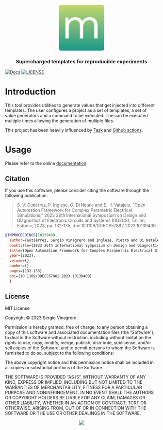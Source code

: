 <div align='center'>
<img src="./docs/img/logo.svg" width="150px">
<h3>Supercharged templates for reproducible experiments</h3>
</div>

[![Docs](https://img.shields.io/badge/docs-available-brightgreen.svg)](https://servinagrero.github.io/monaco)
[![LICENSE](https://img.shields.io/github/license/servinagrero/monaco)](./LICENSE)

# Introduction

This tool provides utilities to generate values that get injected into different templates. The user configures a project as a set of templates, a set of value generators and a command to be executed. The can be executed multiple times allowing the generation of mulitple files.

This project has been heavily influenced by [Task](https://taskfile.dev/) and [Github actions](https://docs.github.com/en/actions/using-workflows/workflow-syntax-for-github-actions).

# Usage

Please refer to the online [documentation](https://servinagrero.github.io/monaco).

## Citation

If you use this software, please consider citing the software through the following publication.

> S. V. Gutiérrez, P. Inglese, G. Di Natale and E. -I. Vatajelu, "Open Automation Framework for Complex Parametric Electrical Simulations," 2023 26th International Symposium on Design and Diagnostics of Electronic Circuits and Systems (DDECS), Tallinn, Estonia, 2023, pp. 132-135, doi: 10.1109/DDECS57882.2023.10139409.

```bibtex title="Bibtex Source"
@INPROCEEDINGS{10139409,
  author={Gutiérrez, Sergio Vinagrero and Inglese, Pietro and Di Natale, Giorgio and Vatajelu, Elena-Ioana},
  booktitle={2023 26th International Symposium on Design and Diagnostics of Electronic Circuits and Systems (DDECS)}, 
  title={Open Automation Framework for Complex Parametric Electrical Simulations}, 
  year={2023},
  volume={},
  number={},
  pages={132-135},
  doi={10.1109/DDECS57882.2023.10139409}
  }
```

## License

MIT License

Copyright © 2023 Sergio Vinagrero

Permission is hereby granted, free of charge, to any person obtaining a copy of this software and associated documentation files (the “Software”), to deal in the Software without restriction, including without limitation the rights to use, copy, modify, merge, publish, distribute, sublicense, and/or sell copies of the Software, and to permit persons to whom the Software is furnished to do so, subject to the following conditions:

The above copyright notice and this permission notice shall be included in all copies or substantial portions of the Software.

THE SOFTWARE IS PROVIDED “AS IS”, WITHOUT WARRANTY OF ANY KIND, EXPRESS OR IMPLIED, INCLUDING BUT NOT LIMITED TO THE WARRANTIES OF MERCHANTABILITY, FITNESS FOR A PARTICULAR PURPOSE AND NONINFRINGEMENT. IN NO EVENT SHALL THE AUTHORS OR COPYRIGHT HOLDERS BE LIABLE FOR ANY CLAIM, DAMAGES OR OTHER LIABILITY, WHETHER IN AN ACTION OF CONTRACT, TORT OR OTHERWISE, ARISING FROM, OUT OF OR IN CONNECTION WITH THE SOFTWARE OR THE USE OR OTHER DEALINGS IN THE SOFTWARE.

<div align='center'>
<a href="https://www.buymeacoffee.com/servinagrero"><img src="https://www.buymeacoffee.com/assets/img/custom_images/orange_img.png" width="150px"></a>
</div>
